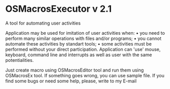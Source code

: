 # OSMacrosExecutor v 2.1
A tool for automating user activities

Application may be used for imitation of user activities when:
 • you need to perform many similar operations with files and/or programs;
 • you cannot automate these activities by standart tools;
 • some activities must be performed without your direct participation.
Application can 'use' mouse, keyboard, command line and interrupts as well as user with the same potentialities.

Just create macro using OSMacrosEditor tool and run them using OSMacrosEx tool.
If something goes wrong, you can use sample file. If you find some bugs or need some help, please, write to
my E-mail
